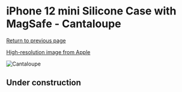 # iPhone 12 mini Silicone Case with MagSafe - Cantaloupe

[Return to previous page](/iphone_12)

[High-resolution image from Apple](https://store.storeimages.cdn-apple.com/8756/as-images.apple.com/is/MK023?wid=4500&hei=4500&fmt=png)

<div style="width: 500px"><img src="/everyphone/MK023.png" alt="Cantaloupe"></div>

## Under construction
